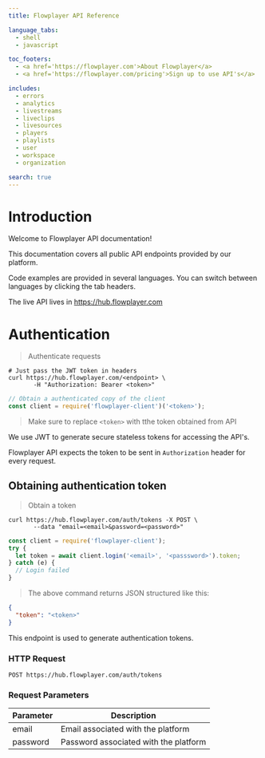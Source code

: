 ```yaml
---
title: Flowplayer API Reference

language_tabs:
  - shell
  - javascript

toc_footers:
  - <a href='https://flowplayer.com'>About Flowplayer</a>
  - <a href='https://flowplayer.com/pricing'>Sign up to use API's</a>

includes:
  - errors
  - analytics
  - livestreams
  - liveclips
  - livesources
  - players
  - playlists
  - user
  - workspace
  - organization

search: true
---
```


# Introduction

Welcome to Flowplayer API documentation!

This documentation covers all public API endpoints provided by our platform.

Code examples are provided in several languages. You can switch between languages by clicking the tab
headers.

The live API lives in https://hub.flowplayer.com

# Authentication

> Authenticate requests

```shell
# Just pass the JWT token in headers
curl https://hub.flowplayer.com/<endpoint> \
       -H "Authorization: Bearer <token>"
```

```javascript
// Obtain a authenticated copy of the client
const client = require('flowplayer-client')('<token>');
````

> Make sure to replace `<token>` with tthe token obtained from API


We use JWT to generate secure stateless tokens for accessing the API's.

Flowplayer API expects the token to be sent in `Authorization` header for every request.


## Obtaining authentication token

> Obtain a token

```shell
curl https://hub.flowplayer.com/auth/tokens -X POST \
       --data "email=<email>&password=<password>"
```

```javascript
const client = require('flowplayer-client');
try {
  let token = await client.login('<email>', '<passsword>').token;
} catch (e) {
  // Login failed
}
```

> The above command returns JSON structured like this:

```json
{
  "token": "<token>"
}
```

This endpoint is used to generate authentication tokens.

### HTTP Request

`POST https://hub.flowplayer.com/auth/tokens`

### Request Parameters

Parameter | Description
--------- | -------------------------------------
email     | Email associated with the platform
password  | Password associated with the platform

